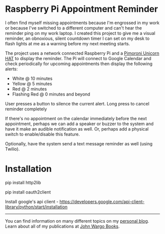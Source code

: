 Raspberry Pi Appointment Reminder
=================================
I often find myself missing appointments because I'm engrossed in my work or because I've switched to a different computer and can't hear the reminder ping on my work laptop. I created this project to give me a visual reminder, an obnoxious, silent countdown timer I can set on my desk to flash lights at me as a warning before my next meeting starts.

The project uses a network connected Raspberry Pi and a [Pimoroni Unicorn HAT](https://shop.pimoroni.com/collections/raspberry-pi/products/unicorn-phat) to display the reminder. The Pi will connect to Google Calendar and check periodically for upcoming appointments then display the following alerts:

* White @ 10 minutes
* Yellow @ 5 minutes
* Red @ 2 minutes
* Flashing Red @ 0 minutes and beyond

User presses a button to silence the current alert. Long press to cancel reminder completely 

If there's no appointment on the calendar immediately before the next appointment, perhaps we can add a speaker or buzzer to the system and have it make an audible notification as well. Or, perhaps add a physical switch to enable/disable this feature.
  
Optionally, have the system send a text message reminder as well (using Twilio).

Installation
============

pip install http2lib

pip install oauth2client
 
Install google's api client - https://developers.google.com/api-client-library/python/start/installation



***

You can find information on many different topics on my [personal blog](http://www.johnwargo.com). Learn about all of my publications at [John Wargo Books](http://www.johnwargobooks.com). 